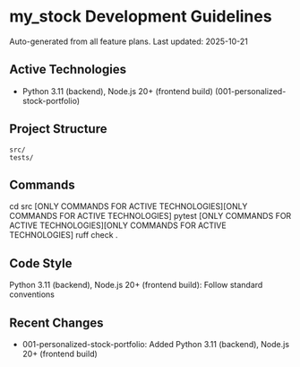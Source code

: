 # my_stock Development Guidelines

Auto-generated from all feature plans. Last updated: 2025-10-21

## Active Technologies
- Python 3.11 (backend), Node.js 20+ (frontend build) (001-personalized-stock-portfolio)

## Project Structure
```
src/
tests/
```

## Commands
cd src [ONLY COMMANDS FOR ACTIVE TECHNOLOGIES][ONLY COMMANDS FOR ACTIVE TECHNOLOGIES] pytest [ONLY COMMANDS FOR ACTIVE TECHNOLOGIES][ONLY COMMANDS FOR ACTIVE TECHNOLOGIES] ruff check .

## Code Style
Python 3.11 (backend), Node.js 20+ (frontend build): Follow standard conventions

## Recent Changes
- 001-personalized-stock-portfolio: Added Python 3.11 (backend), Node.js 20+ (frontend build)

<!-- MANUAL ADDITIONS START -->
<!-- MANUAL ADDITIONS END -->
